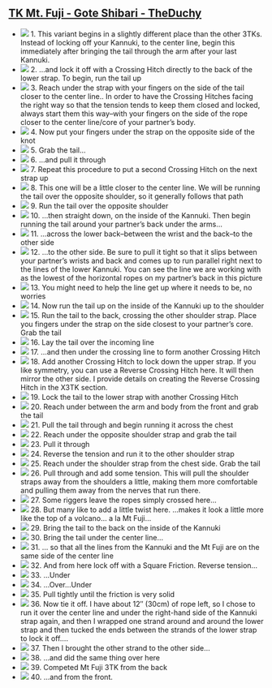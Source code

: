 ## [TK Mt. Fuji - Gote Shibari - TheDuchy](https://www.theduchy.com/gote-shibari/#mt-fuji-3tk)

<div class="flow" markdown="1">

- ![](assets/3TK-Mount-Fuji-01.jpg) 1. This variant begins in a slightly different place than the other 3TKs. Instead of locking off your Kannuki, to the center line, begin this immediately after bringing the tail through the arm after your last Kannuki.
- ![](assets/3TK-Mount-Fuji-02.jpg) 2. …and lock it off with a Crossing Hitch directly to the back of the lower strap. To begin, run the tail up
- ![](assets/3TK-Mount-Fuji-03.jpg) 3. Reach under the strap with your fingers on the side of the tail closer to the center line.. In order to have the Crossing Hitches facing the right way so that the tension tends to keep them closed and locked, always start them this way–with your fingers on the side of the rope closer to the center line/core of your partner’s body.
- ![](assets/3TK-Mount-Fuji-04.jpg) 4. Now put your fingers under the strap on the opposite side of the knot
- ![](assets/3TK-Mount-Fuji-05.jpg) 5. Grab the tail…
- ![](assets/3TK-Mount-Fuji-06.jpg) 6. …and pull it through
- ![](assets/3TK-Mount-Fuji-07.jpg) 7. Repeat this procedure to put a second Crossing Hitch on the next strap up
- ![](assets/3TK-Mount-Fuji-08.jpg) 8. This one will be a little closer to the center line. We will be running the tail over the opposite shoulder, so it generally follows that path
- ![](assets/3TK-Mount-Fuji-09.jpg) 9. Run the tail over the opposite shoulder
- ![](assets/3TK-Mount-Fuji-10.jpg) 10. …then straight down, on the inside of the Kannuki. Then begin running the tail around your partner’s back under the arms…
- ![](assets/3TK-Mount-Fuji-11.jpg) 11. …across the lower back–between the wrist and the back–to the other side
- ![](assets/3TK-Mount-Fuji-12.jpg) 12. …to the other side. Be sure to pull it tight so that it slips between your partner’s wrists and back and comes up to run parallel right next to the lines of the lower Kannuki. You can see the line we are working with as the lowest of the horizontal ropes on my partner’s back in this picture
- ![](assets/3TK-Mount-Fuji-13.jpg) 13. You might need to help the line get up where it needs to be, no worries
- ![](assets/3TK-Mount-Fuji-14.jpg) 14. Now run the tail up on the inside of the Kannuki up to the shoulder
- ![](assets/3TK-Mount-Fuji-15.jpg) 15. Run the tail to the back, crossing the other shoulder strap. Place you fingers under the strap on the side closest to your partner’s core. Grab the tail
- ![](assets/3TK-Mount-Fuji-16.jpg) 16. Lay the tail over the incoming line
- ![](assets/3TK-Mount-Fuji-17.jpg) 17. …and then under the crossing line to form another Crossing Hitch
- ![](assets/3TK-Mount-Fuji-18.jpg) 18. Add another Crossing Hitch to lock down the upper strap. If you like symmetry, you can use a Reverse Crossing Hitch here. It will then mirror the other side. I provide details on creating the Reverse Crossing Hitch in the X3TK section.
- ![](assets/3TK-Mount-Fuji-19.jpg) 19. Lock the tail to the lower strap with another Crossing Hitch
- ![](assets/3TK-Mount-Fuji-20.jpg) 20. Reach under between the arm and body from the front and grab the tail
- ![](assets/3TK-Mount-Fuji-21.jpg) 21. Pull the tail through and begin running it across the chest
- ![](assets/3TK-Mount-Fuji-22.jpg) 22. Reach under the opposite shoulder strap and grab the tail
- ![](assets/3TK-Mount-Fuji-23.jpg) 23. Pull it through
- ![](assets/3TK-Mount-Fuji-24.jpg) 24. Reverse the tension and run it to the other shoulder strap
- ![](assets/3TK-Mount-Fuji-25.jpg) 25. Reach under the shoulder strap from the chest side. Grab the tail
- ![](assets/3TK-Mount-Fuji-26.jpg) 26. Pull through and add some tension. This will pull the shoulder straps away from the shoulders a little, making them more comfortable and pulling them away from the nerves that run there.
- ![](assets/3TK-Mount-Fuji-27.jpg) 27. Some riggers leave the ropes simply crossed here…
- ![](assets/3TK-Mount-Fuji-28.jpg) 28. But many like to add a little twist here. …makes it look a little more like the top of a volcano… a la Mt Fuji…
- ![](assets/3TK-Mount-Fuji-29.jpg) 29. Bring the tail to the back on the inside of the Kannuki
- ![](assets/3TK-Mount-Fuji-30.jpg) 30. Bring the tail under the center line…
- ![](assets/3TK-Mount-Fuji-31.jpg) 31. … so that all the lines from the Kannuki and the Mt Fuji are on the same side of the center line
- ![](assets/3TK-Mount-Fuji-32.jpg) 32. And from here lock off with a Square Friction. Reverse tension…
- ![](assets/3TK-Mount-Fuji-33.jpg) 33. …Under
- ![](assets/3TK-Mount-Fuji-34.jpg) 34. …Over…Under
- ![](assets/3TK-Mount-Fuji-35.jpg) 35. Pull tightly until the friction is very solid
- ![](assets/3TK-Mount-Fuji-36.jpg) 36. Now tie it off. I have about 12″ (30cm) of rope left, so I chose to run it over the center line and under the right-hand side of the Kannuki strap again, and then I wrapped one strand around and around the lower strap and then tucked the ends between the strands of the lower strap to lock it off….
- ![](assets/3TK-Mount-Fuji-37.jpg) 37. Then I brought the other strand to the other side…
- ![](assets/3TK-Mount-Fuji-38.jpg) 38. …and did the same thing over here
- ![](assets/3TK-Mount-Fuji-39.jpg) 39. Competed Mt Fuji 3TK from the back
- ![](assets/3TK-Mount-Fuji-40.jpg) 40. …and from the front.

</div>
